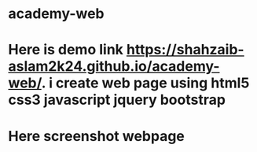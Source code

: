 # academy-web
# Here is demo link https://shahzaib-aslam2k24.github.io/academy-web/. i create web page using html5 css3 javascript jquery bootstrap 
# Here screenshot webpage 
